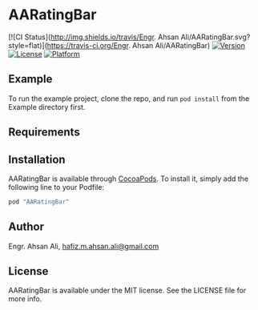 # AARatingBar

[![CI Status](http://img.shields.io/travis/Engr. Ahsan Ali/AARatingBar.svg?style=flat)](https://travis-ci.org/Engr. Ahsan Ali/AARatingBar)
[![Version](https://img.shields.io/cocoapods/v/AARatingBar.svg?style=flat)](http://cocoapods.org/pods/AARatingBar)
[![License](https://img.shields.io/cocoapods/l/AARatingBar.svg?style=flat)](http://cocoapods.org/pods/AARatingBar)
[![Platform](https://img.shields.io/cocoapods/p/AARatingBar.svg?style=flat)](http://cocoapods.org/pods/AARatingBar)

## Example

To run the example project, clone the repo, and run `pod install` from the Example directory first.

## Requirements

## Installation

AARatingBar is available through [CocoaPods](http://cocoapods.org). To install
it, simply add the following line to your Podfile:

```ruby
pod "AARatingBar"
```

## Author

Engr. Ahsan Ali, hafiz.m.ahsan.ali@gmail.com

## License

AARatingBar is available under the MIT license. See the LICENSE file for more info.
